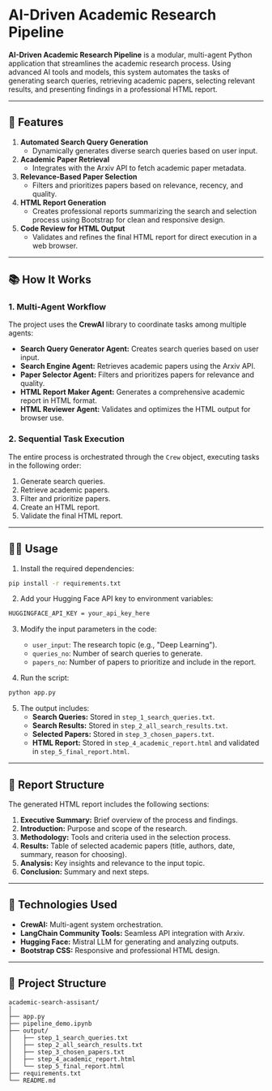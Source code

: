 # AI-Driven Academic Research Pipeline

**AI-Driven Academic Research Pipeline** is a modular, multi-agent Python application that streamlines the academic research process. Using advanced AI tools and models, this system automates the tasks of generating search queries, retrieving academic papers, selecting relevant results, and presenting findings in a professional HTML report.

---

## 🚀 Features

1. **Automated Search Query Generation**
   - Dynamically generates diverse search queries based on user input.
2. **Academic Paper Retrieval**
   - Integrates with the Arxiv API to fetch academic paper metadata.
3. **Relevance-Based Paper Selection**
   - Filters and prioritizes papers based on relevance, recency, and quality.
4. **HTML Report Generation**
   - Creates professional reports summarizing the search and selection process using Bootstrap for clean and responsive design.
5. **Code Review for HTML Output**
   - Validates and refines the final HTML report for direct execution in a web browser.

---

## 📚 How It Works

### 1. Multi-Agent Workflow
The project uses the **CrewAI** library to coordinate tasks among multiple agents:
- **Search Query Generator Agent:** Creates search queries based on user input.
- **Search Engine Agent:** Retrieves academic papers using the Arxiv API.
- **Paper Selector Agent:** Filters and prioritizes papers for relevance and quality.
- **HTML Report Maker Agent:** Generates a comprehensive academic report in HTML format.
- **HTML Reviewer Agent:** Validates and optimizes the HTML output for browser use.

### 2. Sequential Task Execution
The entire process is orchestrated through the `Crew` object, executing tasks in the following order:
1. Generate search queries.
2. Retrieve academic papers.
3. Filter and prioritize papers.
4. Create an HTML report.
5. Validate the final HTML report.

---

## 🧑‍💻 Usage

1. Install the required dependencies:
```bash
pip install -r requirements.txt
```

2. Add your Hugging Face API key to environment variables:
```bash
HUGGINGFACE_API_KEY = your_api_key_here
```

3. Modify the input parameters in the code:
   - `user_input`: The research topic (e.g., "Deep Learning").
   - `queries_no`: Number of search queries to generate.
   - `papers_no`: Number of papers to prioritize and include in the report.

4. Run the script:
```bash
python app.py
```

5. The output includes:
   - **Search Queries:** Stored in `step_1_search_queries.txt`.
   - **Search Results:** Stored in `step_2_all_search_results.txt`.
   - **Selected Papers:** Stored in `step_3_chosen_papers.txt`.
   - **HTML Report:** Stored in `step_4_academic_report.html` and validated in `step_5_final_report.html`.

---

## 📝 Report Structure

The generated HTML report includes the following sections:
1. **Executive Summary:** Brief overview of the process and findings.
2. **Introduction:** Purpose and scope of the research.
3. **Methodology:** Tools and criteria used in the selection process.
4. **Results:** Table of selected academic papers (title, authors, date, summary, reason for choosing).
5. **Analysis:** Key insights and relevance to the input topic.
6. **Conclusion:** Summary and next steps.

---

## 🤖 Technologies Used

- **CrewAI:** Multi-agent system orchestration.
- **LangChain Community Tools:** Seamless API integration with Arxiv.
- **Hugging Face:** Mistral LLM for generating and analyzing outputs.
- **Bootstrap CSS:** Responsive and professional HTML design.

---

## 📂 Project Structure

```
academic-search-assisant/
│
├── app.py                      
├── pipeline_demo.ipynb    
├── output/                     
│   ├── step_1_search_queries.txt   
│   ├── step_2_all_search_results.txt 
│   ├── step_3_chosen_papers.txt    
│   ├── step_4_academic_report.html  
│   └── step_5_final_report.html 
├── requirements.txt             
└── README.md                    

```
